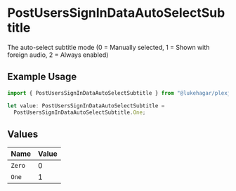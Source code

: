 # PostUsersSignInDataAutoSelectSubtitle

The auto-select subtitle mode (0 = Manually selected, 1 = Shown with foreign audio, 2 = Always enabled)

## Example Usage

```typescript
import { PostUsersSignInDataAutoSelectSubtitle } from "@lukehagar/plexjs/sdk/models/operations";

let value: PostUsersSignInDataAutoSelectSubtitle =
  PostUsersSignInDataAutoSelectSubtitle.One;
```

## Values

| Name   | Value  |
| ------ | ------ |
| `Zero` | 0      |
| `One`  | 1      |